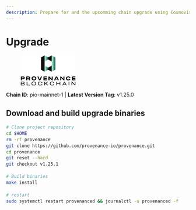 ```yaml
---
description: Prepare for and the upcomming chain upgrade using Cosmovisor.
---
```


# Upgrade

<figure><img src="https://github.com/takeshi-val/Logo/raw/main/provenanced_logo_name.png" alt="" width="150"><figcaption></figcaption></figure>

**Chain ID**: pio-mainnet-1 | **Latest Version Tag**: v1.25.0

## Download and build upgrade binaries

```bash
# Clone project repository
cd $HOME
rm -rf provenance
git clone https://github.com/provenance-io/provenance.git
cd provenance
git reset --hard
git checkout v1.25.1

# Build binaries
make install

# restart
sudo systemctl restart provenanced && journalctl -u provenanced -f
```
